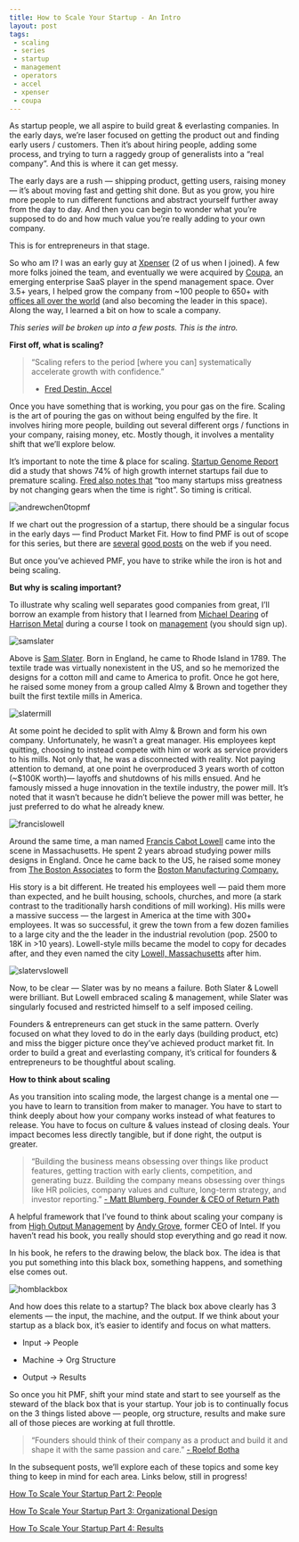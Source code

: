 ```yaml
---
title: How to Scale Your Startup - An Intro
layout: post
tags: 
 - scaling
 - series
 - startup
 - management
 - operators
 - accel
 - xpenser
 - coupa
---
```


As startup people, we all aspire to build great & everlasting companies. In the early days, we’re laser focused on getting the product out and finding early users / customers. Then it’s about hiring people, adding some process, and trying to turn a raggedy group of generalists into a “real company”. And this is where it can get messy.

The early days are a rush — shipping product, getting users, raising money — it’s about moving fast and getting shit done. But as you grow, you hire more people to run different functions and abstract yourself further away from the day to day. And then you can begin to wonder what you’re supposed to do and how much value you’re really adding to your own company.

This is for entrepreneurs in that stage.

So who am I? I was an early guy at [Xpenser](http://xpenser.com) (2 of us when I joined). A few more folks joined the team, and eventually we were acquired by [Coupa](http://www.coupa.com), an emerging enterprise SaaS player in the spend management space. Over 3.5+ years, I helped grow the company from ~100 people to 650+ with [offices all over the world](http://www.coupa.com/company/our-offices/) (and also becoming the leader in this space). Along the way, I learned a bit on how to scale a company.

*This series will be broken up into a few posts. This is the intro.*

**First off, what is scaling?**  

> “Scaling refers to the period [where you can] systematically accelerate growth with confidence.”
> - [Fred Destin, Accel](https://www.quora.com/What-is-involved-in-a-startup-scaling)

Once you have something that is working, you pour gas on the fire. Scaling is the art of pouring the gas on without being engulfed by the fire. It involves hiring more people, building out several different orgs / functions in your company, raising money, etc. Mostly though, it involves a mentality shift that we’ll explore below.

It’s important to note the time & place for scaling. [Startup Genome Report](https://s3.amazonaws.com/startupcompass-public/StartupGenomeReport2_Why_Startups_Fail_v2.pdf) did a study that shows 74% of high growth internet startups fail due to premature scaling. [Fred also notes that](https://www.quora.com/What-is-involved-in-a-startup-scaling) “too many startups miss greatness by not changing gears when the time is right”. So timing is critical.

![andrewchen0topmf](/images/andrewchen0topmf.png)

If we chart out the progression of a startup, there should be a singular focus in the early days — find Product Market Fit. How to find PMF is out of scope for this series, but there are [several](https://www.linkedin.com/pulse/marc-andreessen-product-market-fit-startups-marc-andreessen) [good posts](https://medium.com/evergreen-business-weekly/product-market-fit-what-it-really-means-how-to-measure-it-and-where-to-find-it-70e746be907b#.pnfud9b1a) on the web if you need.

But once you’ve achieved PMF, you have to strike while the iron is hot and being scaling.

**But why is scaling important?**

To illustrate why scaling well separates good companies from great, I’ll borrow an example from history that I learned from [Michael Dearing](https://twitter.com/mcgd) of [Harrison Metal](https://www.harrisonmetal.com/) during a course I took on [management](https://www.harrisonmetal.com/courses/foundations-general-management) (you should sign up).

![samslater](/images/samslater.png)

Above is [Sam Slater](https://en.wikipedia.org/wiki/Samuel_Slater). Born in England, he came to Rhode Island in 1789. The textile trade was virtually nonexistent in the US, and so he memorized the designs for a cotton mill and came to America to profit. Once he got here, he raised some money from a group called Almy & Brown and together they built the first textile mills in America.

![slatermill](/images/slatermill.png)

At some point he decided to split with Almy & Brown and form his own company. Unfortunately, he wasn’t a great manager. His employees kept quitting, choosing to instead compete with him or work as service providers to his mills. Not only that, he was a disconnected with reality. Not paying attention to demand, at one point he overproduced 3 years worth of cotton (~$100K worth)— layoffs and shutdowns of his mills ensued. And he famously missed a huge innovation in the textile industry, the power mill. It’s noted that it wasn’t because he didn’t believe the power mill was better, he just preferred to do what he already knew.

![francislowell](/images/francislowell.png)

Around the same time, a man named [Francis Cabot Lowell](https://en.wikipedia.org/wiki/Francis_Cabot_Lowell_(businessman)) came into the scene in Massachusetts. He spent 2 years abroad studying power mills designs in England. Once he came back to the US, he raised some money from [The Boston Associates](https://en.wikipedia.org/wiki/The_Boston_Associates) to form the [Boston Manufacturing Company.](https://en.wikipedia.org/wiki/Boston_Manufacturing_Company)

His story is a bit different. He treated his employees well — paid them more than expected, and he built housing, schools, churches, and more (a stark contrast to the traditionally harsh conditions of mill working). His mills were a massive success — the largest in America at the time with 300+ employees. It was so successful, it grew the town from a few dozen families to a large city and the the leader in the industrial revolution (pop. 2500 to 18K in >10 years). Lowell-style mills became the model to copy for decades after, and they even named the city [Lowell, Massachusetts](https://en.wikipedia.org/wiki/Lowell,_Massachusetts#History) after him.

![slatervslowell](/images/slatervslowell.png)

Now, to be clear — Slater was by no means a failure. Both Slater & Lowell were brilliant. But Lowell embraced scaling & management, while Slater was singularly focused and restricted himself to a self imposed ceiling.

Founders & entrepreneurs can get stuck in the same pattern. Overly focused on what they loved to do in the early days (building product, etc) and miss the bigger picture once they’ve achieved product market fit. In order to build a great and everlasting company, it’s critical for founders & entrepreneurs to be thoughtful about scaling.

**How to think about scaling**

As you transition into scaling mode, the largest change is a mental one — you have to learn to transition from maker to manager. You have to start to think deeply about how your company works instead of what features to release. You have to focus on culture & values instead of closing deals. Your impact becomes less directly tangible, but if done right, the output is greater.

> “Building the business means obsessing over things like product features, getting traction with early clients, competition, and generating buzz.
> Building the company means obsessing over things like HR policies, company values and culture, long-term strategy, and investor reporting.”
> [- Matt Blumberg, Founder & CEO of Return Path](https://www.onlyonceblog.com/2011/10/building-the-company-vs-building-the-business)

A helpful framework that I’ve found to think about scaling your company is from [High Output Management](https://www.amazon.com/High-Output-Management-Andrew-Grove/dp/0679762884) by [Andy Grove](https://en.wikipedia.org/wiki/Andrew_Grove), former CEO of Intel. If you haven’t read his book, you really should stop everything and go read it now.

In his book, he refers to the drawing below, the black box. The idea is that you put something into this black box, something happens, and something else comes out.

![homblackbox](/images/homblackbox.png)

And how does this relate to a startup? The black box above clearly has 3 elements — the input, the machine, and the output. If we think about your startup as a black box, it’s easier to identify and focus on what matters.

* Input → People  

* Machine → Org Structure  

* Output → Results  

So once you hit PMF, shift your mind state and start to see yourself as the steward of the black box that is your startup. Your job is to continually focus on the 3 things listed above — people, org structure, results and make sure all of those pieces are working at full throttle.

> “Founders should think of their company as a product and build it and shape it with the same passion and care.”
> [- Roelof Botha](http://avc.com/2011/10/building-a-company-vs-building-a-business/)

In the subsequent posts, we’ll explore each of these topics and some key thing to keep in mind for each area. Links below, still in progress!

[How To Scale Your Startup Part 2: People](/2016/10/03/scaling-startup-2-people/)

[How To Scale Your Startup Part 3: Organizational Design](/2016/11/02/scaling-startup-3-org-structure/)

[How To Scale Your Startup Part 4: Results](/2016/11/22/scaling-startup-4-results/)